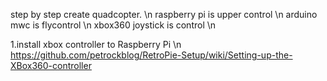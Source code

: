 step by step create quadcopter. \n
raspberry pi is upper control   \n
arduino mwc is flycontrol      \n 
xbox360 joystick is control    \n 


1.install xbox controller to Raspberry Pi \n
     https://github.com/petrockblog/RetroPie-Setup/wiki/Setting-up-the-XBox360-controller